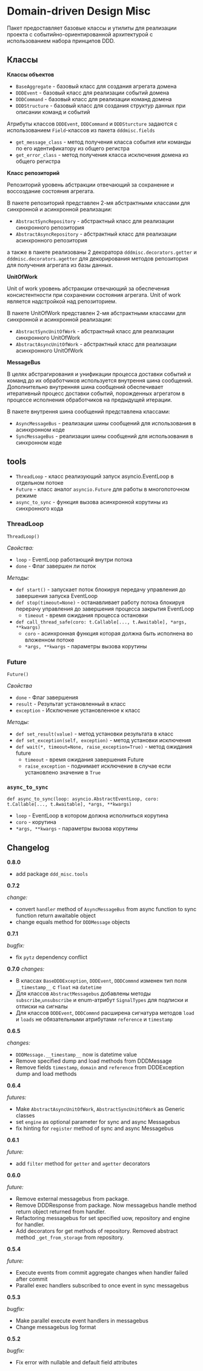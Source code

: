 # Domain-driven Design Misc

Пакет предоставляет базовые классы и утилиты для реализации проекта с событийно-ориентированной архитектурой
с использованием набора принципов DDD.

## Классы

**Классы объектов**
- `BaseAggregate` - базовый класс для создания агрегата домена
- `DDDEvent` - базовый класс для реализации событий домена
- `DDDCommand` - базовый класс для реализации команд домена
- `DDDStructure` - базовый класс для создания структур данных при описании команд и событий

Атрибуты классов `DDDEvent`, `DDDCommand` и `DDDSturcture` задаются с использованием `Field`-классов из пакета `dddmisc.fields`

- `get_message_class` - метод получения класса события или команды по его идентификатору из общего регистра
- `get_error_class` - метод получения класса исключения домена из общего регистра

**Класс репозиторий**

Репозиторий уровень абстракции отвечающий за сохранение и воссоздание состояния агрегата.

В пакете репозиторий представлен 2-мя абстрактными классами для синхронной и асинхронной реализации:
- `AbstractSyncRepository` - абстрактный класс для реализации синхронного репозитория
- `AbstractAsyncRepository` - абстрактный класс для реализации асинхронного репозитория

а также в пакете реализованы 2 декоратора `dddmisc.decorators.getter` и `dddmisc.decorators.agetter` для
декорирования методов репозитория для получения агрегата из базы данных.

**UnitOfWork**

Unit of work уровень абстракции отвечающий за обеспечения консистентности при сохранении состояния агрегата.
Unit of work является надстройкой над репозиторием.

В пакете UnitOfWork представлен 2-мя абстрактными классами для синхронной и асинхронной реализации:
- `AbstractSyncUnitOfWork` - абстрактный класс для реализации синхронного UnitOfWork
- `AbstractAsyncUnitOfWork` - абстрактный класс для реализации асинхронного UnitOfWork

**MessageBus**

В целях абстрагирования и унификации процесса доставки событий и команд до их обработчиков используется 
внутрення шина сообщений. Дополнительно внутренняя шина сообщений обеспечивает итеративный процесс доставки событий,
порожденных агрегатом в процессе исполнения обработчиков на предыдущей итерации.

В пакете внутрення шина сообщений представлена классами:
- `AsyncMessageBus` - реализации шины сообщений для использования в асинхронном коде
- `SyncMessageBus` - реализации шины сообщений для использования в синхронном коде

## tools

- `ThreadLoop` - класс реализующий запуск asyncio.EventLoop в отдельном потоке
- `Future` - класс аналог `asyncio.Future` для работы в многопоточном режиме
- `async_to_sync` - функция вызова асинхронной корутины из синхронного кода

### ThreadLoop
`ThreadLoop()`

_Свойства:_
- `loop` - EventLoop работающий внутри потока
- `done` - Флаг завершен ли поток

_Методы:_
- `def start()` - запускает поток блокируя передачу управления до завершения запуска EventLoop
- `def stop(timeout=None)` - останавливает работу потока блокируя перерачу управления до завершения процесса закрытия EventLoop
  - `timeout` - время ожидания процесса остановки
- `def call_thread_safe(coro: t.Callable[..., t.Awaitable], *args, **kwargs)`
  - `coro` - асинхронная функция которая должна быть исполнена во вложенном потоке
  - `*args, **kwargs` - параметры вызова корутины

### Future
`Future()`

_Свойства_
- `done` - Флаг завершения
- `result` - Результат установленный в класс
- `exception` - Исключение установленное к класс

_Методы:_
- `def set_result(value)` - метод установки результата в класс 
- `def set_exception(self, exception)` - метод установки исключения
- `def wait(*, timeout=None, raise_exception=True)` - метод ожидания future
  - `timeout` - время ожидания завершения Future
  - `raise_exception` - поднимает исключение в случае если установлено значение в `True`

### `async_to_sync`

`def async_to_sync(loop: asyncio.AbstractEventLoop, coro: t.Callable[..., t.Awaitable], *args, **kwargs)`
- `loop` - EventLoop в котором должна исполниться корутина
- `coro` - корутина
- `*args, **kwargs` - параметры вызова корутины


## Changelog

**0.8.0**
- add package `ddd_misc.tools`

**0.7.2**

_change:_

- convert `handler` method of `AsyncMessageBus` from async function to sync function return awaitable object
- change equals method for `DDDMessage` objects

**0.7.1**

_bugfix:_
- fix `pytz` dependency conflict


**0.7.0**
_changes:_
- В классах `BaseDDDException`, `DDDEvent`, `DDDCommnd` изменен тип поля `__timestamp__` c `float` на `datetime`
- Для классов `AbstractMessagebus` добавлены методы `subscribe`,`unsubscribe` и enum-атрибут `SignalTypes` для подписки и отписки на сигналы
- Для классов `DDDEvent`, `DDDCommnd` расширена сигнатура методов `load` и `loads` не обязательными атрибутами `reference` и `timestamp`

**0.6.5**

_changes:_
- `DDDMessage.__timestamp__` now is datetime value
- Remove specified dump and load methods from DDDMessage
- Remove fields `timestamp`, `domain` and `reference` from DDDException dump and load methods

**0.6.4**

_futures:_
- Make `AbstractAsyncUnitOfWork`, `AbstractSyncUnitOfWork` as Generic classes
- set `engine` as optional parameter for sync and async Messagebus
- fix hinting for `register` method of sync and async Messagebus

**0.6.1**

_future:_
- add `filter` method for `getter` and `agetter` decorators

**0.6.0**

_future:_
- Remove external messagebus from package.
- Remove DDDResponse from package. Now messagebus handle method return object returned from handler.
- Refactoring messagebus for set specified uow, repository and engine for handler.
- Add decorators for get methods of repository. Removed abstract method `_get_from_storage` from repository.


**0.5.4**

_future:_
- Execute events from commit aggregate changes when handler failed after commit
- Parallel exec handlers subscribed to once event in sync messagebus


**0.5.3**

_bugfix:_
- Make parallel execute event handlers in messagebus
- Change messagebus log format


**0.5.2**

_bugfix:_
- Fix error with nullable and default field attributes




